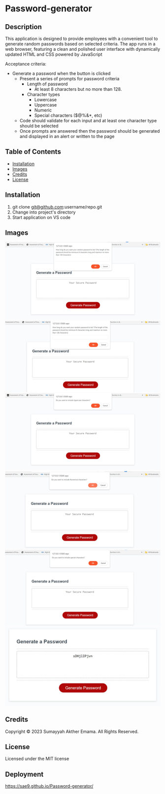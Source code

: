 # Password-generator


## Description

This application is designed to provide employees with a convenient tool to generate random passwords based on selected criteria. The app runs in a web browser, featuring a clean and polished user interface with dynamically updated HTML and CSS powered by JavaScript

Acceptance criteria:

* Generate a password when the button is clicked
  * Present a series of prompts for password criteria
    * Length of password
      * At least 8 characters but no more than 128.
    * Character types
      * Lowercase
      * Uppercase
      * Numeric
      * Special characters ($@%&*, etc)
  * Code should validate for each input and at least one character type should be selected
  * Once prompts are answered then the password should be generated and displayed in an alert or written to the page

## Table of Contents

* [Installation](#installation)
* [Images](#Images)
* [Credits](#credits)
* [License](#license)


## Installation

1) git clone git@github.com:username/repo.git
2) Change into project's directory
3) Start application on VS code

## Images 
 ![see here](asset/5-1.png)
 ![see here](asset/5-2.png)
 ![see here](asset/5-3.png)
 ![see here](asset/5-4.png)
 ![see here](asset/5-5.png)
 ![see here](asset/5-6.png)

## Credits

Copyright © 2023 Sumayyah Akther Emama. All Rights Reserved.

## License

Licensed under the MIT license

## Deployment 
https://sae9.github.io/Password-generator/

